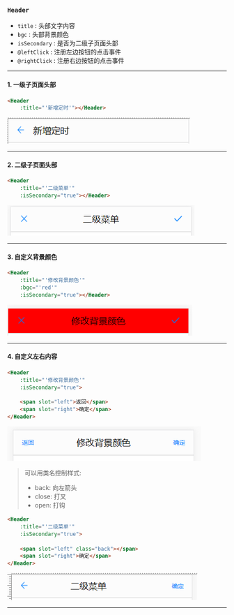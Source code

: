 ### `Header`

+ `title` : 头部文字内容
+ `bgc` : 头部背景颜色
+ `isSecondary` : 是否为二级子页面头部
+ `@leftClick` :  注册左边按钮的点击事件
+ `@rightClick` : 注册右边按钮的点击事件

---



#### 1. 一级子页面头部

```html
<Header
	:title="'新增定时'"></Header>
```

![](./modulePic/Header_01.png)

---



#### 2. 二级子页面头部

``` html
<Header
	:title="'二级菜单'"
	:isSecondary="true"></Header>
```

![](./modulePic/Header_02.png)

---



#### 3. 自定义背景颜色

```html
<Header
	:title="'修改背景颜色'"
	:bgc="'red'"
	:isSecondary="true"></Header>
```

![](./modulePic/Header_03.png)

---



#### 4. 自定义左右内容

```html
<Header
	:title="'修改背景颜色'"
	:isSecondary="true">

	<span slot="left">返回</span>
	<span slot="right">确定</span>
</Header>
```
![](./modulePic/Header_04.png)



> 可以用类名控制样式: 
>
> + back: 向左箭头
> + close: 打叉
> + open: 打钩

```html
<Header
	:title="'二级菜单'"
	:isSecondary="true">

	<span slot="left" class="back"></span>
	<span slot="right">确定</span>
</Header>
```

![](./modulePic/Header_05.png)

---



